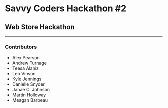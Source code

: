 # Savvy Coders Hackathon \#2
## Web Store Hackathon

---

### Contributors
+ Alex Pearson
+ Andrew Turnage
+ Teesa Alaniz
+ Leo Vinson
+ Kyle Jennings
+ Danielle Snyder
+ Janae C. Johnson
+ Martin Holloway
+ Meagan Barbeau
